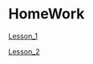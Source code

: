 # HomeWork

[Lesson_1](https://kuzinda.github.io/card/)

[Lesson_2](https://kuzinda.github.io/landing_page_1/)

